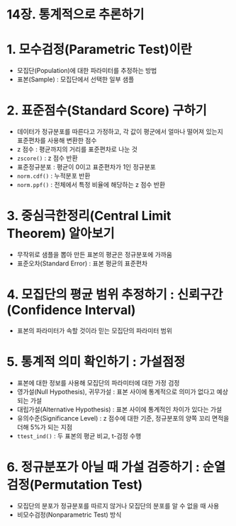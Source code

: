 # 14장. 통계적으로 추론하기

# 1. 모수검정(Parametric Test)이란

- 모집단(Population)에 대한 파라미터를 추정하는 방법
- 표본(Sample) : 모집단에서 선택한 일부 샘플

# 2. 표준점수(Standard Score) 구하기

- 데이터가 정규분포를 따른다고 가정하고, 각 값이 평군에서 얼마나 떨어져 있는지 표준편차를 사용해 변환한 점수
- z 점수 : 평균까지의 거리를 표준편차로 나눈 것
- `zscore()` : z 점수 반환
- 표준정규분포 : 평균이 0이고 표준편차가 1인 정규분포
- `norm.cdf()` : 누적분포 반환
- `norm.ppf()` : 전체에서 특정 비율에 해당하는 z 점수 반환

# 3. 중심극한정리(Central Limit Theorem) 알아보기

- 무작위로 샘플을 뽑아 만든 표본의 평균은 정규분포에 가까움
- 표준오차(Standard Error) : 표본 평균의 표준편차

# 4. 모집단의 평균 범위 추정하기 : 신뢰구간(Confidence Interval)

- 표본의 파라미터가 속할 것이라 믿는 모집단의 파라미터 범위

# 5. 통계적 의미 확인하기 : 가설점정

- 표본에 대한 정보를 사용해 모집단의 파라미터에 대한 가정 검정
- 영가설(Null Hypothesis), 귀무가설 : 표본 사이에 통계적으로 의미가 없다고 예상되는 가설
- 대립가설(Alternative Hypothesis) : 표본 사이에 통계적인 차이가 있다는 가설
- 유의수준(Significance Level) : z 점수에 대한 기준, 정규분포의 양쪽 꼬리 면적을 더해 5%가 되는 지점
- `ttest_ind()` : 두 표본의 평균 비교, t-검정 수행

# 6. 정규분포가 아닐 때 가설 검증하기 : 순열검정(Permutation Test)

- 모집단의 분포가 정규분포를 따르지 않거나 모집단의 분포를 알 수 없을 때 사용
- 비모수검정(Nonparametric Test) 방식